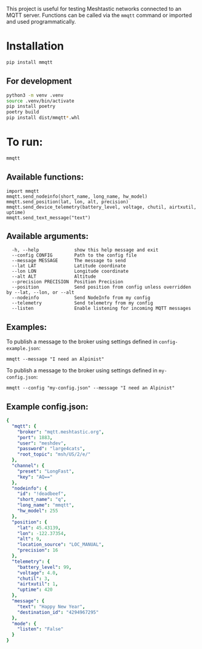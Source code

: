 This project is useful for testing Meshtastic networks connected to an MQTT server. Functions can be called via the `mmqtt` command or imported and used programmatically.

# Installation

```bash
pip install mmqtt
```

## For development

```bash
python3 -m venv .venv
source .venv/bin/activate
pip install poetry
poetry build
pip install dist/mmqtt*.whl
```

# To run:

```bash
mmqtt
```

## Available functions:

```
import mmqtt
mmqtt.send_nodeinfo(short_name, long_name, hw_model)
mmqtt.send_position(lat, lon, alt, precision)
mmqtt.send_device_telemetry(battery_level, voltage, chutil, airtxutil, uptime)
mmqtt.send_text_message("text")
```

## Available arguments:

```
  -h, --help             show this help message and exit
  --config CONFIG        Path to the config file
  --message MESSAGE      The message to send
  --lat LAT              Latitude coordinate
  --lon LON              Longitude coordinate
  --alt ALT              Altitude
  --precision PRECISION  Position Precision
  --position             Send position from config unless overridden by --lat, --lon, or --alt
  --nodeinfo             Send NodeInfo from my config
  --telemetry            Send telemetry from my config
  --listen               Enable listening for incoming MQTT messages
```

## Examples:

To publish a message to the broker using settings defined in `config-example.json`:
```
mmqtt --message "I need an Alpinist"
```

To publish a message to the broker using settings defined in `my-config.json`:
```
mmqtt --config "my-config.json" --message "I need an Alpinist"
```

## Example config.json:

```yaml
{
  "mqtt": {
    "broker": "mqtt.meshtastic.org",
    "port": 1883,
    "user": "meshdev",
    "password": "large4cats",
    "root_topic": "msh/US/2/e/"
  },
  "channel": {
    "preset": "LongFast",
    "key": "AQ=="
  },
  "nodeinfo": {
    "id": "!deadbeef",
    "short_name": "q",
    "long_name": "mmqtt",
    "hw_model": 255
  },
  "position": {
    "lat": 45.43139,
    "lon": -122.37354,
    "alt": 9,
    "location_source": "LOC_MANUAL",
    "precision": 16
  },
  "telemetry": {
    "battery_level": 99,
    "voltage": 4.0,
    "chutil": 3,
    "airtxutil": 1,
    "uptime": 420
  },
  "message": {
    "text": "Happy New Year",
    "destination_id": "4294967295"
  },
  "mode": {
    "listen": "False"
  }
}
  ```